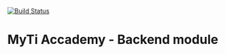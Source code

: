 [![Build Status](https://travis-ci.org/MytiLab/accademy-backend.svg?branch=develop)](https://travis-ci.org/MytiLab/accademy-backend)

# MyTi Accademy - Backend module
